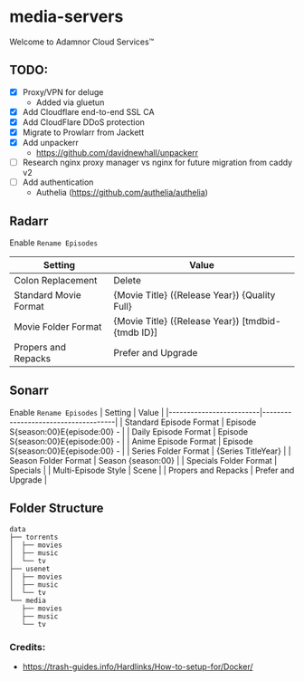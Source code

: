 # media-servers
Welcome to Adamnor Cloud Services™

## TODO:
- [x] Proxy/VPN for deluge
  - Added via gluetun
- [x] Add Cloudflare end-to-end SSL CA
- [x] Add CloudFlare DDoS protection
- [x] Migrate to Prowlarr from Jackett 
- [x] Add unpackerr
  - https://github.com/davidnewhall/unpackerr
- [ ] Research nginx proxy manager vs nginx for future migration from caddy v2
- [ ] Add authentication
   - Authelia (https://github.com/authelia/authelia) 

## Radarr
Enable `Rename Episodes`

| Setting               | Value                                             |
|-----------------------|---------------------------------------------------|
| Colon Replacement     | Delete                                            |
| Standard Movie Format | {Movie Title} ({Release Year}) {Quality Full}     |
| Movie Folder Format   | {Movie Title} ({Release Year}) [tmdbid-{tmdb ID}] |
| Propers and Repacks   | Prefer and Upgrade                                |
## Sonarr
Enable `Rename Episodes`
| Setting                 | Value                               |
|-------------------------|-------------------------------------|
| Standard Episode Format | Episode S{season:00}E{episode:00} - |
| Daily Episode Format    | Episode S{season:00}E{episode:00} - |
| Anime Episode Format    | Episode S{season:00}E{episode:00} - |
| Series Folder Format    | {Series TitleYear}                  |
| Season Folder Format    | Season {season:00}                  |
| Specials Folder Format  | Specials                            |
| Multi-Episode Style     | Scene                               |
| Propers and Repacks     | Prefer and Upgrade                  |


## Folder Structure
<!-- We're going to use a mounted drive that we're going to use as storage for downloads and your media. In this example the mounted drive will be mounted to /mnt/ with the following folder structure. -->
```
data
├── torrents
│  ├── movies
│  ├── music
│  └── tv
├── usenet
│  ├── movies
│  ├── music
│  └── tv
└── media
   ├── movies
   ├── music
   └── tv
```
### Credits: 
- https://trash-guides.info/Hardlinks/How-to-setup-for/Docker/

<!-- ## Example docker-compose
```docker
version: "3.2"
services:
  radarr:
    container_name: radarr
    image: ghcr.io/hotio/radarr:latest
    restart: unless-stopped
    logging:
      driver: json-file
    network_mode: bridge
    ports:
      - 7878:7878
    environment:
      - PUID=1000
      - PGID=1000
      - TZ=Europe/Amsterdam
    volumes:
      - /etc/localtime:/etc/localtime:ro
      - /docker/appdata/radarr:/config
      - /data:/data
  sonarr:
    container_name: sonarr
    image: ghcr.io/hotio/sonarr:latest
    restart: unless-stopped
    logging:
      driver: json-file
    network_mode: bridge
    ports:
      - 8989:8989
    environment:
      - PUID=1000
      - PGID=1000
      - TZ=Europe/Amsterdam
    volumes:
      - /etc/localtime:/etc/localtime:ro
      - /docker/appdata/sonarr:/config
      - /data:/data
  bazarr:
    container_name: bazarr
    image: ghcr.io/hotio/bazarr:latest
    restart: unless-stopped
    logging:
      driver: json-file
    network_mode: bridge
    ports:
      - 6767:6767
    environment:
      - PUID=1000
      - PGID=1000
      - TZ=Europe/Amsterdam
    volumes:
      - /etc/localtime:/etc/localtime:ro
      - /docker/appdata/bazarr:/config
      - /data/media:/data/media
  sabnzbd:
    container_name: sabnzbd
    image: ghcr.io/hotio/sabnzbd:latest
    restart: unless-stopped
    logging:
      driver: json-file
    network_mode: bridge
    ports:
      - 8080:8080
      - 9090:9090
    environment:
      - PUID=1000
      - PGID=1000
      - TZ=Europe/Amsterdam
    volumes:
      - /etc/localtime:/etc/localtime:ro
      - /docker/appdata/sabnzbd:/config
      - /data/usenet:/data/usenet:rw
``` -->
